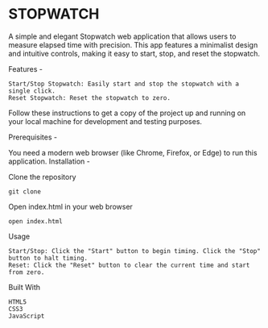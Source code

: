 # STOPWATCH

A simple and elegant Stopwatch web application that allows users to measure elapsed time with precision. This app features a minimalist design and intuitive controls, making it easy to start, stop, and reset the stopwatch.

Features - 

    Start/Stop Stopwatch: Easily start and stop the stopwatch with a single click.
    Reset Stopwatch: Reset the stopwatch to zero.

Follow these instructions to get a copy of the project up and running on your local machine for development and testing purposes.

Prerequisites - 

You need a modern web browser (like Chrome, Firefox, or Edge) to run this application.
Installation - 

  Clone the repository

    git clone 

Open index.html in your web browser

    open index.html

Usage

    Start/Stop: Click the "Start" button to begin timing. Click the "Stop" button to halt timing.
    Reset: Click the "Reset" button to clear the current time and start from zero.

Built With

    HTML5
    CSS3
    JavaScript
